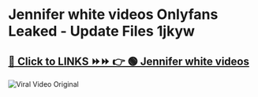 
 # Jennifer white videos Onlyfans Leaked - Update Files 1jkyw

## <h2><a href="https://clipsfans.com/Jennifer_white_videos&ref=git">🔗 Click to LINKS ⏩⏩ 👉 🟢 Jennifer white videos </a></h2>

<a href="https://clipsfans.com/Jennifer_white_videos&ref=git" rel="nofollow" data-target="animated-image.originalLink"><img src="https://i.ibb.co.com/xMMVF88/686577567.gif" alt="Viral Video Original" style="max-width: 100%; display: inline-block;" data-target="animated-image.originalImage"></a>

